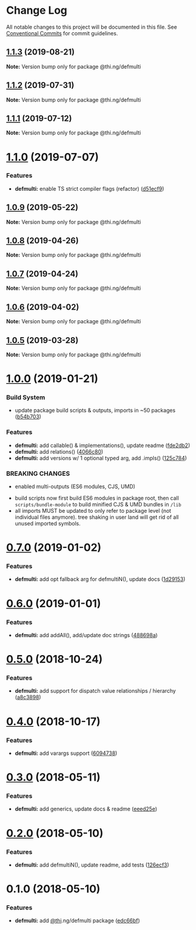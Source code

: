 # Change Log

All notable changes to this project will be documented in this file.
See [Conventional Commits](https://conventionalcommits.org) for commit guidelines.

## [1.1.3](https://github.com/thi-ng/umbrella/compare/@thi.ng/defmulti@1.1.2...@thi.ng/defmulti@1.1.3) (2019-08-21)

**Note:** Version bump only for package @thi.ng/defmulti





## [1.1.2](https://github.com/thi-ng/umbrella/compare/@thi.ng/defmulti@1.1.1...@thi.ng/defmulti@1.1.2) (2019-07-31)

**Note:** Version bump only for package @thi.ng/defmulti





## [1.1.1](https://github.com/thi-ng/umbrella/compare/@thi.ng/defmulti@1.1.0...@thi.ng/defmulti@1.1.1) (2019-07-12)

**Note:** Version bump only for package @thi.ng/defmulti





# [1.1.0](https://github.com/thi-ng/umbrella/compare/@thi.ng/defmulti@1.0.9...@thi.ng/defmulti@1.1.0) (2019-07-07)


### Features

* **defmulti:** enable TS strict compiler flags (refactor) ([d51ecf9](https://github.com/thi-ng/umbrella/commit/d51ecf9))





## [1.0.9](https://github.com/thi-ng/umbrella/compare/@thi.ng/defmulti@1.0.8...@thi.ng/defmulti@1.0.9) (2019-05-22)

**Note:** Version bump only for package @thi.ng/defmulti





## [1.0.8](https://github.com/thi-ng/umbrella/compare/@thi.ng/defmulti@1.0.7...@thi.ng/defmulti@1.0.8) (2019-04-26)

**Note:** Version bump only for package @thi.ng/defmulti





## [1.0.7](https://github.com/thi-ng/umbrella/compare/@thi.ng/defmulti@1.0.6...@thi.ng/defmulti@1.0.7) (2019-04-24)

**Note:** Version bump only for package @thi.ng/defmulti





## [1.0.6](https://github.com/thi-ng/umbrella/compare/@thi.ng/defmulti@1.0.5...@thi.ng/defmulti@1.0.6) (2019-04-02)

**Note:** Version bump only for package @thi.ng/defmulti





## [1.0.5](https://github.com/thi-ng/umbrella/compare/@thi.ng/defmulti@1.0.4...@thi.ng/defmulti@1.0.5) (2019-03-28)

**Note:** Version bump only for package @thi.ng/defmulti







# [1.0.0](https://github.com/thi-ng/umbrella/compare/@thi.ng/defmulti@0.7.0...@thi.ng/defmulti@1.0.0) (2019-01-21)


### Build System

* update package build scripts & outputs, imports in ~50 packages ([b54b703](https://github.com/thi-ng/umbrella/commit/b54b703))


### Features

* **defmulti:** add callable() & implementations(), update readme ([fde2db2](https://github.com/thi-ng/umbrella/commit/fde2db2))
* **defmulti:** add relations() ([4066c80](https://github.com/thi-ng/umbrella/commit/4066c80))
* **defmulti:** add versions w/ 1 optional typed arg, add .impls() ([125c784](https://github.com/thi-ng/umbrella/commit/125c784))


### BREAKING CHANGES

* enabled multi-outputs (ES6 modules, CJS, UMD)

- build scripts now first build ES6 modules in package root, then call
  `scripts/bundle-module` to build minified CJS & UMD bundles in `/lib`
- all imports MUST be updated to only refer to package level
  (not individual files anymore). tree shaking in user land will get rid of
  all unused imported symbols.


# [0.7.0](https://github.com/thi-ng/umbrella/compare/@thi.ng/defmulti@0.6.0...@thi.ng/defmulti@0.7.0) (2019-01-02)


### Features

* **defmulti:** add opt fallback arg for defmultiN(), update docs ([1d29153](https://github.com/thi-ng/umbrella/commit/1d29153))


# [0.6.0](https://github.com/thi-ng/umbrella/compare/@thi.ng/defmulti@0.5.1...@thi.ng/defmulti@0.6.0) (2019-01-01)


### Features

* **defmulti:** add addAll(), add/update doc strings ([488698a](https://github.com/thi-ng/umbrella/commit/488698a))


# [0.5.0](https://github.com/thi-ng/umbrella/compare/@thi.ng/defmulti@0.4.1...@thi.ng/defmulti@0.5.0) (2018-10-24)


### Features

* **defmulti:** add support for dispatch value relationships / hierarchy ([a8c3898](https://github.com/thi-ng/umbrella/commit/a8c3898))


# [0.4.0](https://github.com/thi-ng/umbrella/compare/@thi.ng/defmulti@0.3.11...@thi.ng/defmulti@0.4.0) (2018-10-17)


### Features

* **defmulti:** add varargs support ([6094738](https://github.com/thi-ng/umbrella/commit/6094738))


<a name="0.3.0"></a>
# [0.3.0](https://github.com/thi-ng/umbrella/compare/@thi.ng/defmulti@0.2.0...@thi.ng/defmulti@0.3.0) (2018-05-11)


### Features

* **defmulti:** add generics, update docs & readme ([eeed25e](https://github.com/thi-ng/umbrella/commit/eeed25e))


<a name="0.2.0"></a>
# [0.2.0](https://github.com/thi-ng/umbrella/compare/@thi.ng/defmulti@0.1.0...@thi.ng/defmulti@0.2.0) (2018-05-10)


### Features

* **defmulti:** add defmultiN(), update readme, add tests ([126ecf3](https://github.com/thi-ng/umbrella/commit/126ecf3))


<a name="0.1.0"></a>
# 0.1.0 (2018-05-10)


### Features

* **defmulti:** add [@thi](https://github.com/thi).ng/defmulti package ([edc66bf](https://github.com/thi-ng/umbrella/commit/edc66bf))
